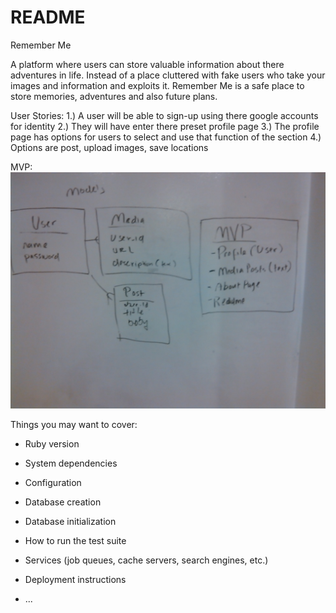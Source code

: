# README

Remember Me

A platform where users can store valuable information about there adventures in life.
Instead of a place cluttered with fake users who take your images and information and exploits it. Remember Me is a safe place to store memories, adventures and also future plans.

User Stories:
1.) A user will be able to sign-up using there google accounts for identity
2.) They will have enter there preset profile page
3.) The profile page has options for users to select and use that function of the section
4.) Options are post, upload images, save locations

MVP:
<img src="screenshots/IMG_20180409_092640_107.jpg"/> 

Things you may want to cover:

* Ruby version

* System dependencies

* Configuration

* Database creation

* Database initialization

* How to run the test suite

* Services (job queues, cache servers, search engines, etc.)

* Deployment instructions

* ...
